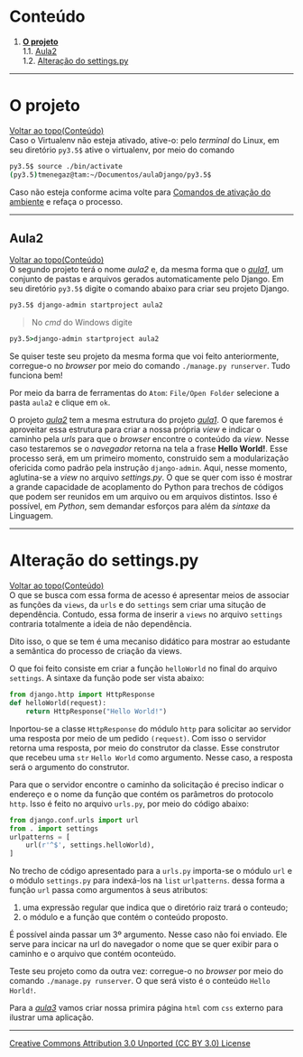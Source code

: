 # Conteúdo

1. **[O projeto](#o-projeto)**  
1.1. [Aula2](#aula2)  
1.2. [Alteração do settings.py](#alteração-do-settingspy)  

---

# O projeto
[Voltar ao topo(Conteúdo)](#conteúdo)  
Caso o Virtualenv não esteja ativado, ative-o: pelo _terminal_ do Linux, em seu diretório ```py3.5$``` ative o virtualenv,  por meio do comando
```sh
py3.5$ source ./bin/activate
(py3.5)tmenegaz@tam:~/Documentos/aulaDjango/py3.5$
```
Caso não esteja conforme acima volte para [Comandos de ativação do ambiente](#comandos-de-ativação-do-ambiente)  e refaça o processo.

---

## Aula2
[Voltar ao topo(Conteúdo)](#conteúdo)  
O segundo projeto terá o nome _aula2_ e, da mesma forma que o [_aula1_](https://github.com/tmenegaz/django/tree/master/aulaDjango/py3.5/aula1),  um conjunto de pastas e arquivos gerados automaticamente pelo Django. Em seu diretório ```py3.5$``` digite o comando abaixo para criar seu projeto Django.
```sh
py3.5$ django-admin startproject aula2
```
> No _cmd_ do Windows digite
```cmd
py3.5>django-admin startproject aula2
```

Se quiser teste seu projeto da mesma forma que voi feito anteriormente, corregue-o no _browser_ por meio do comando ```./manage.py runserver```. Tudo funciona bem!

Por meio da barra de ferramentas do ```Atom```: ```File/Open Folder``` selecione a pasta ```aula2``` e clique em ```ok```.

O projeto [_aula2_](https://github.com/tmenegaz/django/tree/master/aulaDjango/py3.5/aula2/aula2) tem a mesma estrutura do projeto [_aula1_](https://github.com/tmenegaz/django/tree/master/aulaDjango/py3.5/aula1/aula1). O que faremos é aproveitar essa estrutura para criar a nossa própria _view_ e indicar o caminho pela _urls_ para que o _browser_ encontre o conteúdo da _view_. Nesse caso testaremos se o _navegador_ retorna na tela a frase **Hello World!**. Esse processo será, em um primeiro momento, construido sem a modularização ofericida como padrão pela instrução ```django-admin```. Aqui, nesse momento, aglutina-se a _view_ no arquivo _settings.py_. O que se quer com isso é mostrar a grande capacidade de acoplamento do Python para trechos de códigos que podem ser reunidos em um arquivo ou em arquivos distintos. Isso é possível, em _Python_, sem demandar esforços para além da _sintaxe_ da Linguagem.

---

# Alteração do settings.py
[Voltar ao topo(Conteúdo)](#conteúdo)  
O que se busca com essa forma de acesso é apresentar meios de associar as funções da ```views```, da ```urls``` e do ```settings``` sem criar uma situção de dependência. Contudo, essa forma de inserir a ```views``` no arquivo ```settings``` contraria totalmente a ideia de não dependência.

Dito isso, o que se tem é uma mecaniso didático para mostrar ao estudante a semântica do processo de criação da views.

O que foi feito consiste em criar a função ```helloWorld``` no final do arquivo ```settings```. A sintaxe da função pode ser vista abaixo:
```py
from django.http import HttpResponse
def helloWorld(request):
    return HttpResponse("Hello World!")
```
Inportou-se a classe ```HttpResponse``` do módulo ```http``` para solicitar ao servidor uma resposta por meio de um pedido ```(request)```. Com isso o servidor retorna uma resposta, por meio do construtor da classe. Esse construtor que recebeu uma ```str``` ```Hello World``` como argumento. Nesse caso, a resposta será o argumento do construtor.

Para que o servidor encontre o caminho da solicitação é preciso indicar o endereço e o nome da função que contém os parâmetros do protocolo ```http```. Isso é feito no arquivo ```urls.py```, por meio do código abaixo:
```py
from django.conf.urls import url
from . import settings
urlpatterns = [
    url(r'^$', settings.helloWorld),
]
```
No trecho de código apresentado para a ```urls.py``` importa-se o módulo ```url``` e o módulo ```settings.py``` para indexá-los na ```list``` ```urlpatterns```. dessa forma a função ```url``` passa como argumentos à seus atributos:
1. uma expressão regular que indica que o diretório raiz trará o conteudo;
2. o módulo e a função que contém o conteúdo proposto.

É possível ainda passar um 3º argumento. Nesse caso não foi enviado. Ele serve para incicar na url do navegador o nome que se quer exibir para o caminho e o arquivo que contém oconteúdo.

Teste seu projeto como da outra vez: corregue-o no _browser_ por meio do comando ```./manage.py runserver```. O que será visto é o conteúdo ```Hello Horld!```.

Para a [_aula3_](https://github.com/tmenegaz/django/tree/master/aulaDjango/py3.5/aula3/aula3) vamos criar nossa primira página ```html``` com ```css``` externo para ilustrar uma aplicação.

---

[Creative Commons Attribution 3.0 Unported (CC BY 3.0) License](http://creativecommons.org/licenses/by/3.0/)
